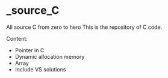 # _source_C
All source C from zero to hero
This is the repository of C code.

Content:
- Pointer in C
- Dynamic allocation memory
- Array 
- Include VS solutions 
